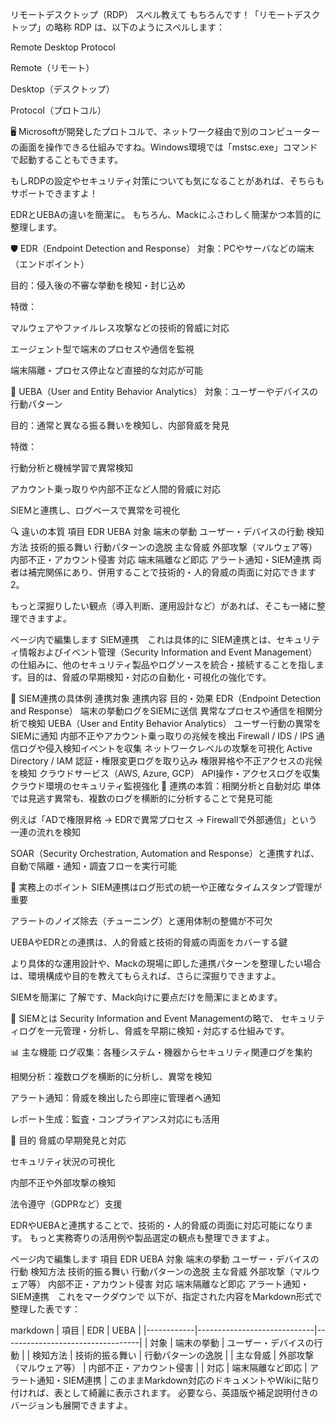 リモートデスクトップ（RDP） スペル教えて
もちろんです！「リモートデスクトップ」の略称 RDP は、以下のようにスペルします：

Remote Desktop Protocol

Remote（リモート）

Desktop（デスクトップ）

Protocol（プロトコル）

🖥️ Microsoftが開発したプロトコルで、ネットワーク経由で別のコンピューターの画面を操作できる仕組みですね。Windows環境では「mstsc.exe」コマンドで起動することもできます。

もしRDPの設定やセキュリティ対策についても気になることがあれば、そちらもサポートできますよ！

EDRとUEBAの違いを簡潔に。
もちろん、Mackにふさわしく簡潔かつ本質的に整理します。

🛡️ EDR（Endpoint Detection and Response）
対象：PCやサーバなどの端末（エンドポイント）

目的：侵入後の不審な挙動を検知・封じ込め

特徴：

マルウェアやファイルレス攻撃などの技術的脅威に対応

エージェント型で端末のプロセスや通信を監視

端末隔離・プロセス停止など直接的な対応が可能

👤 UEBA（User and Entity Behavior Analytics）
対象：ユーザーやデバイスの行動パターン

目的：通常と異なる振る舞いを検知し、内部脅威を発見

特徴：

行動分析と機械学習で異常検知

アカウント乗っ取りや内部不正など人間的脅威に対応

SIEMと連携し、ログベースで異常を可視化

🔍 違いの本質
項目	EDR	UEBA
対象	端末の挙動	ユーザー・デバイスの行動
検知方法	技術的振る舞い	行動パターンの逸脱
主な脅威	外部攻撃（マルウェア等）	内部不正・アカウント侵害
対応	端末隔離など即応	アラート通知・SIEM連携
両者は補完関係にあり、併用することで技術的・人的脅威の両面に対応できます2。

もっと深掘りしたい観点（導入判断、運用設計など）があれば、そこも一緒に整理できますよ。





ページ内で編集します
SIEM連携　これは具体的に
SIEM連携とは、セキュリティ情報およびイベント管理（Security Information and Event Management）の仕組みに、他のセキュリティ製品やログソースを統合・接続することを指します。目的は、脅威の早期検知・対応の自動化・可視化の強化です。

🔗 SIEM連携の具体例
連携対象	連携内容	目的・効果
EDR（Endpoint Detection and Response）	端末の挙動ログをSIEMに送信	異常なプロセスや通信を相関分析で検知
UEBA（User and Entity Behavior Analytics）	ユーザー行動の異常をSIEMに通知	内部不正やアカウント乗っ取りの兆候を検出
Firewall / IDS / IPS	通信ログや侵入検知イベントを収集	ネットワークレベルの攻撃を可視化
Active Directory / IAM	認証・権限変更ログを取り込み	権限昇格や不正アクセスの兆候を検知
クラウドサービス（AWS, Azure, GCP）	API操作・アクセスログを収集	クラウド環境のセキュリティ監視強化
🧠 連携の本質：相関分析と自動対応
単体では見逃す異常も、複数のログを横断的に分析することで発見可能

例えば「ADで権限昇格 → EDRで異常プロセス → Firewallで外部通信」という一連の流れを検知

SOAR（Security Orchestration, Automation and Response）と連携すれば、自動で隔離・通知・調査フローを実行可能

📌 実務上のポイント
SIEM連携はログ形式の統一や正確なタイムスタンプ管理が重要

アラートのノイズ除去（チューニング）と運用体制の整備が不可欠

UEBAやEDRとの連携は、人的脅威と技術的脅威の両面をカバーする鍵

より具体的な運用設計や、Mackの現場に即した連携パターンを整理したい場合は、環境構成や目的を教えてもらえれば、さらに深掘りできますよ。

SIEMを簡潔に
了解です、Mack向けに要点だけを簡潔にまとめます。

🔐 SIEMとは
Security Information and Event Managementの略で、 セキュリティログを一元管理・分析し、脅威を早期に検知・対応する仕組みです。

📊 主な機能
ログ収集：各種システム・機器からセキュリティ関連ログを集約

相関分析：複数ログを横断的に分析し、異常を検知

アラート通知：脅威を検出したら即座に管理者へ通知

レポート生成：監査・コンプライアンス対応にも活用

🧠 目的
脅威の早期発見と対応

セキュリティ状況の可視化

内部不正や外部攻撃の検知

法令遵守（GDPRなど）支援

EDRやUEBAと連携することで、技術的・人的脅威の両面に対応可能になります。 もっと実務寄りの活用例や製品選定の観点も整理できますよ。





ページ内で編集します
項目 EDR UEBA 対象 端末の挙動 ユーザー・デバイスの行動 検知方法 技術的振る舞い 行動パターンの逸脱 主な脅威 外部攻撃（マルウェア等） 内部不正・アカウント侵害 対応 端末隔離など即応 アラート通知・SIEM連携　これをマークダウンで
以下が、指定された内容をMarkdown形式で整理した表です：

markdown
| 項目       | EDR                         | UEBA                             |
|------------|-----------------------------|----------------------------------|
| 対象       | 端末の挙動                  | ユーザー・デバイスの行動        |
| 検知方法   | 技術的振る舞い              | 行動パターンの逸脱              |
| 主な脅威   | 外部攻撃（マルウェア等）    | 内部不正・アカウント侵害        |
| 対応       | 端末隔離など即応            | アラート通知・SIEM連携          |
このままMarkdown対応のドキュメントやWikiに貼り付ければ、表として綺麗に表示されます。 必要なら、英語版や補足説明付きのバージョンも展開できますよ。